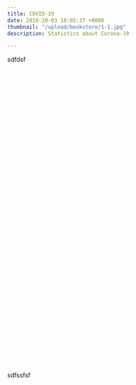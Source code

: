 ```yaml
---
title: COVID-19
date: 2018-10-03 18:05:37 +0000
thumbnail: "/upload/bookstore/1-1.jpg"
description: Statistics about Corona-19

---
```



sdfdsf
<script type='text/javascript' src='https://eu-west-1a.online.tableau.com/javascripts/api/viz_v1.js'></script><div class='tableauPlaceholder' style='width: 1440px; height: 674px;'><object class='tableauViz' width='1440' height='674' style='display:none;'><param name='host_url' value='https%3A%2F%2Feu-west-1a.online.tableau.com%2F' /> <param name='embed_code_version' value='3' /> <param name='site_root' value='&#47;t&#47;hyunjinnam' /><param name='name' value='Book1&#47;Map' /><param name='tabs' value='no' /><param name='toolbar' value='yes' /><param name='showAppBanner' value='false' /></object></div>

sdfssfsf